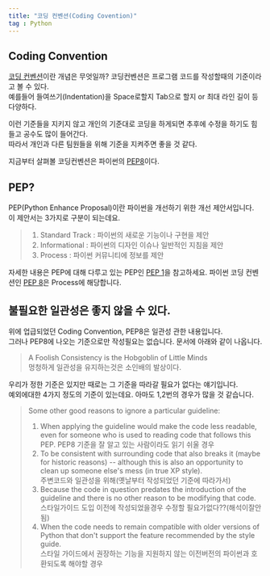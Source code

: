 ```yaml
---
title: "코딩 컨벤션(Coding Covention)"
tag : Python
---
```



## Coding Convention  
    
[코딩 컨벤션][codingconventionwiki]이란 개념은 무엇일까?
코딩컨벤션은 프로그램 코드를 작성할때의 기준이라고 볼 수 있다.  
예를들어 들여쓰기(Indentation)을 Space로할지 Tab으로 할지 or 최대 라인 길이 등 다양하다.

이런 기준들을 지키지 않고 개인의 기준대로 코딩을 하게되면 추후에 수정을 하기도 힘들고 공수도 많이 들어간다.  
따라서 개인과 다른 팀원들을 위해 기준을 지켜주면 좋을 것 같다.

지금부터 살펴볼 코딩컨벤션은 파이썬의 [PEP8][PEP8]이다.

## PEP?  

PEP(Python Enhance Proposal)이란 파이썬을 개선하기 위한 개선 제안서입니다.  
이 제안서는 3가지로 구분이 되는데요.  

> 1. Standard Track : 파이썬의 새로운 기능이나 구현을 제안
> 2. Informational : 파이썬의 디자인 이슈나 일반적인 지침을 제안
> 3. Process : 파이썬 커뮤니티에 정보를 제안

자세한 내용은 PEP에 대해 다루고 있는 PEP인 [PEP 1][PEP1]을 참고하세요.
파이썬 코딩 컨벤션인 [PEP 8][PEP8]은 Process에 해당합니다.

## 불필요한 일관성은 좋지 않을 수 있다.


위에 업급되었던 Coding Convention, PEP8은 일관성 관한 내용입니다.  
그러나 PEP8에 나오는 기준으로만 작성필요는 없습니다. 문서에 아래와 같이 나옵니다.  

> A Foolish Consistency is the Hobgoblin of Little Minds  
  멍청하게 일관성을 유지하는것은 소인배의 발상이다.

우리가 정한 기준은 있지만 때로는 그 기준을 따라갈 필요가 없다는 얘기입니다.  
예외에대한 4가지 정도의 기준이 있는데요. 아마도 1,2번의 경우가 많을 것 같습니다.
> Some other good reasons to ignore a particular guideline:  
>  1. When applying the guideline would make the code less readable, even for someone who is used to reading code that follows this PEP. 
>     PEP8 기준을 잘 알고 있는 사람이라도 읽기 쉬울 경우
>  2. To be consistent with surrounding code that also breaks it (maybe for historic reasons) -- although this is also an opportunity to clean up someone else's mess (in true XP style).  
>     주변코드와 일관성을 위해(옛날부터 작성되었던 기준에 따라가서)
>  3. Because the code in question predates the introduction of the guideline and there is no other reason to be modifying that code.  
>     스타일가이드 도입 이전에 작성되었을경우 수정할 필요가없다??(해석이잘안됨)
>  4. When the code needs to remain compatible with older versions of Python that don't support the feature recommended by the style guide.  
>     스타일 가이드에서 권장하는 기능을 지원하지 않는 이전버전의 파이썬과 호환되도록 해야할 경우



[codingconventionwiki]:https://en.wikipedia.org/wiki/Coding_conventions
[PEP8]:https://www.python.org/dev/peps/pep-0008/
[PEP1]:https://www.python.org/dev/peps/pep-0001/
